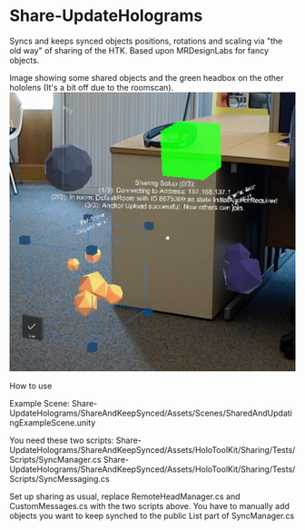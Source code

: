 # Share-UpdateHolograms
Syncs and keeps synced objects positions, rotations and scaling via "the old way" of sharing of the HTK. Based upon MRDesignLabs for fancy objects.

Image showing some shared objects and the green headbox on the other hololens (It's a bit off due to the roomscan).
![alt text](./SharedHolograms.jpg)

How to use

Example Scene:
Share-UpdateHolograms/ShareAndKeepSynced/Assets/Scenes/SharedAndUpdatingExampleScene.unity

You need these two scripts:
Share-UpdateHolograms/ShareAndKeepSynced/Assets/HoloToolKit/Sharing/Tests/Scripts/SyncManager.cs
Share-UpdateHolograms/ShareAndKeepSynced/Assets/HoloToolKit/Sharing/Tests/Scripts/SyncMessaging.cs

Set up sharing as usual, replace RemoteHeadManager.cs and CustomMessages.cs with the two scripts above. You have to manually add objects you want to keep synched to the public List part of SyncManager.cs

